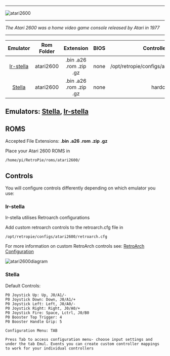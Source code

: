 ***
![atari2600](https://cloud.githubusercontent.com/assets/10035308/12189478/572ad3d8-b57b-11e5-96c3-34e61cc960e3.png)
***
_The Atari 2600 was a home video game console released by Atari in 1977_
***

| Emulator | Rom Folder | Extension | BIOS |  Controller Config |
| :---: | :---: | :---: | :---: | :---: |
| [lr-stella](https://github.com/libretro/stella-libretro) | atari2600 | .bin .a26 .rom .zip .gz | none | /opt/retropie/configs/atari2600/retroarch.cfg |
| [Stella](http://stella.sourceforge.net/) | atari2600 | .bin .a26 .rom .zip .gz | none | hardcoded |

## Emulators: [Stella](http://stella.sourceforge.net/), [lr-stella](https://github.com/libretro/stella-libretro)

## ROMS
Accepted File Extensions: **.bin .a26 .rom .zip .gz**

Place your Atari 2600 ROMS in
```shell
/home/pi/RetroPie/roms/atari2600/
```
## Controls
You will configure controls differently depending on which emulator you use:

### lr-stella

lr-stella utilises Retroarch configurations

Add custom retroarch controls to the retroarch.cfg file in
```shell
/opt/retropie/configs/atari2600/retroarch.cfg
```
For more information on custom RetroArch controls see: [RetroArch Configuration](https://github.com/petrockblog/RetroPie-Setup/wiki/RetroArch-Configuration)


![atari2600diagram](https://cloud.githubusercontent.com/assets/10035308/8237960/02aa13fc-15b0-11e5-92c2-311e8960883b.png)


### Stella

Default Controls:
```shell
P0 Joystick Up: Up, J0/A1/-
P0 Joystick Down: Down, J0/A1/+
P0 Joystick Left: Left, J0/A0/-
P0 Joystick Right: Right, J0/A0/+
P0 Joystick Fire: Space, Lctrl, J0/B0
P0 Booster Top Trigger: 4
P0 Booster Handle Grip: 5

Configuration Menu: TAB

Press Tab to access configuration menu- choose input settings and under the tab Emul. Events you can create custom controller mappings to work for your individual controllers
```